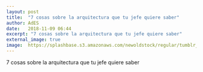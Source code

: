 ```yaml
---
layout: post
title:  "7 cosas sobre la arquitectura que tu jefe quiere saber"
author: AdES
date:   2018-11-09 06:44
excerpt: "7 cosas sobre la arquitectura que tu jefe quiere saber"
external_image: true
image:  https://splashbase.s3.amazonaws.com/newoldstock/regular/tumblr_nsig7uztQX1sfie3io1_1280.jpg
---
```

7 cosas sobre la arquitectura que tu jefe quiere saber